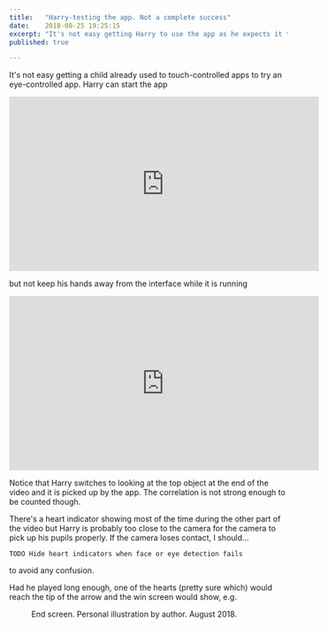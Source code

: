 ```yaml
---
title:   "Harry-testing the app. Not a complete success"
date:    2018-08-25 19:25:15
excerpt: "It's not easy getting Harry to use the app as he expects it to be touch-controlled."
published: true

---
```

It's not easy getting a child already used to touch-controlled apps to try
an eye-controlled app. Harry can start the app

<iframe width="560" height="315"
src="https://www.youtube.com/embed/J593Won8SN4" frameborder="0"
allow="autoplay; encrypted-media" allowfullscreen></iframe>

but not keep his hands away from the interface while it is running

<iframe width="560" height="315"
src="https://www.youtube.com/embed/WVOhAy_3HH0" frameborder="0"
allow="autoplay; encrypted-media" allowfullscreen></iframe>

Notice that Harry switches to looking at the top object at the end of the
video and it is picked up by the app. The correlation is not strong enough
to be counted though.

There's a heart indicator showing most of the time during the other part of
the video but Harry is probably too close to the camera for the camera to
pick up his pupils properly. If the camera loses contact, I should...

    TODO Hide heart indicators when face or eye detection fails

to avoid any confusion.

Had he played long enough, one of the hearts (pretty sure which) would
reach the tip of the arrow and the win screen would show, e.g.

<figure>
  <img src="{{ site.url }}{{ site.baseurl }}/assets/images/win-screen.png" alt="">
  <figcaption>End screen. Personal illustration by author. August 2018.</figcaption>
</figure>
